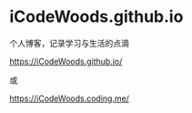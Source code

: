 # iCodeWoods.github.io

个人博客，记录学习与生活的点滴

https://iCodeWoods.github.io/ 

或

https://iCodeWoods.coding.me/

